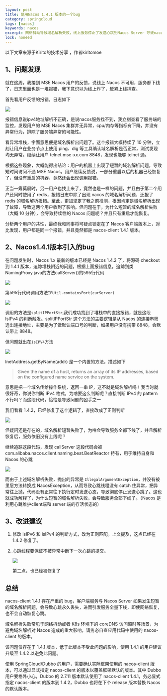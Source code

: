 ```yaml
---
layout: post
title: 使用Nacos 1.4.1 版本的一个bug
category: springcloud
tags: [nacos]
keywords: nacos
excerpt: 网络抖动导致域名解析失败，线上服务停止了发送心跳到Nacos Server 导致nacos server认为服务下线不可用，即使网络恢复了，也不会自动恢复心跳，只能重启应用服务或者机器,这个问题仅存在与nacos-client1.4.1版本，建议升级至 1.4.2 以避免此问题。
lock: noneed
---
```


以下文章来源于Kirito的技术分享 ，作者kiritomoe

## 1、问题发现

就在这周，我接到 MSE Nacos 用户的反馈，说线上 Nacos 不可用，服务都下线了，日志里面也是一堆报错，我下意识以为线上炸了，赶紧上线排查。

首先看用户反馈的报错，日志如下

![](/assets/images/2021/springcloud/nacos-issues-1.jpg)

报错信息说ipv4地址解析不正确，是说nacos服务找不到，我立刻查看了服务端的监控，发现用户的 MSE Nacos 集群并无异常，cpu/内存等指标有下降，并没有异常行为，排除了服务端异常的可能性。

看异常堆栈，字面意思便是域名解析出问题了。这个报错大概持续了 10 分钟，立刻让用户在业务节点上使用 ping、dig 等工具确认域名解析是否正常，测试发现均无异常。继续让用户 telnet mse-xx.com 8848，发现也能够 telnet 通。

根据这些现象，大概能得出结论：用户的机器上出现了短暂的域名解析问题，导致短时间访问不通 MSE Nacos。用户继续反馈说，一部分重启以后的机器已经恢复了，但没有重启的机器，竟然还会出现调用报错。

正当一筹莫展时，另一用户也找上来了，竟然也是一样的问题，并且由于第二个用户还同时使用了 redis，报错日志中除了出现 nacos 的域名解析问题，还报了 redis 的域名解析报错。至此，更加坚定了我之前推测，根因肯定是域名解析出现了故障，导致这两个用户收到了影响。但问题在于，为什么短暂的域名解析失败（大概 10 分钟），会导致持续性的 Nacos 问题呢？并且只有重启才能恢复。

分析两个用户的共性，最终我和同事将可疑点锁定在了 Nacos 客户端版本上，对比发现，用户都是同一个报错，并且竟然都是 nacos-client 1.4.1 版本。

## 2、Nacos1.4.1版本引入的bug

在问题发生时，Nacos 1.x 最新的版本已经是 Nacos 1.4.2 了，将源码 checkout 到 1.4.1 版本，追踪堆栈附近的问题，根据上面报错信息，追踪到类NamingProxy.java的方法callServer()的595行代码

![](/assets/images/2021/springcloud/nacos-issues-2.jpg)

第595行代码调用方法`IPUtil.containsPort(curServer)`

![](/assets/images/2021/springcloud/nacos-issues-3.jpg)

调用的方法是`splitIPPortStr`,我们成功找到了堆栈中的直接报错，就是这段 IsIPv4 的判断触发。splitIPPortStr 这个方法的主要逻辑是从 Nacos 的连接串筛选出连接地址，主要是为了做默认端口号的判断，如果用户没有携带 8848，会默认带上 8848。

但问题就出在`isIPV4`方法

![](/assets/images/2021/springcloud/nacos-issues-4.jpg)

InetAddress.getByName(addr) 是一个内置的方法，描述如下

> Given the name of a host, returns an array of its IP addresses, based on the configured name service on the system.

意思是把一个域名传给操作系统，返回一串 IP，这不就是域名解析吗！我当时就很好奇，你说你判断 IPv4 格式，为啥要这么判断呢？直接判断 IPv4 的 pattern 不行吗？而这段代码，恰恰是导致问题的凶手之一

我们看看 1.4.2，已经修复了这个逻辑了，直接改成了正则判断

![](/assets/images/2021/springcloud/nacos-issues-5.jpg)

但疑问还是存在的，域名解析短暂失败了，为啥会导致服务全都下线了，并且解析恢复后，服务依旧没有上线呢？

继续追踪这段代码，发现 callServer 这段代码会被 com.alibaba.nacos.client.naming.beat.BeatReactor 持有，用于维持自身和 Nacos 的心跳

![](/assets/images/2021/springcloud/nacos-issues-6.jpg)

而由于上述域名解析失败，抛出的异常是 `IllegalArgumentException`，并没有被里层方法转换成 NacosException，从而导致心跳线程没有 catch 住异常，把异常往上抛，代码没有正常往下执行定时发送心态，导致彻底停止发送心跳了。这也就成功解释了，为什么短暂的域名解析失败，会导致服务全部下线了。（Nacos 是利用心跳维护client端和 server 端的存活状态的）

## 3、改进建议

1. 修改 isIPv6 和 isIPv4 的判断方式，改为正则匹配。上文提及，这点已经在 1.4.2 修复了。

2. 心跳线程要保证不被异常中断下一次心跳的提交。

   ![](/assets/images/2021/springcloud/nacos-issues-7.jpg)

   第二点，也已经被修复了

## 总结

nacos-client 1.4.1 存在严重的 bug，客户端服务与 Nacos Server 如果发生短暂的域名解析问题，会导致心跳永久丢失，进而引发服务全量下线，即使网络恢复，也不会自动恢复心跳。

域名解析失败常见于网络抖动或者 K8s 环境下的 coreDNS 访问超时等场景，为避免域名解析对 Nacos 造成的重大影响，请务必自查应用代码中使用的 nacos-client 的版本。

该问题仅存在于 1.4.1 版本，低于此版本不受此问题的影响，使用 1.4.1 的用户建议升级至 1.4.2 以避免此问题。

使用 SpringCloud/Dubbo 的用户，需要确认实际框架使用的 nacos-client 版本，可以通过显式指定 nacos-client 的版本以覆盖框架默认的版本。其中 Dubbo 用户要格外小心，Dubbo 的 2.7.11 版本默认使用了 nacos-client 1.4.1，务必显式指定 nacos-client 的版本到 1.4.2，Dubbo 也将在下个 release 版本替换 Nacos 的默认版本。